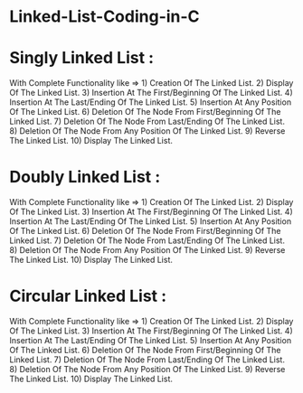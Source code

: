 # Linked-List-Coding-in-C

# Singly Linked List :
  With Complete Functionality like =>
                1) Creation Of The Linked List.
                2) Display Of The Linked List.
                3) Insertion At The First/Beginning Of The Linked List.
                4) Insertion At The Last/Ending Of The Linked List.
                5) Insertion At Any Position Of The Linked List.
                6) Deletion Of The Node From First/Beginning Of The Linked List.
                7) Deletion Of The Node From Last/Ending Of The Linked List.
                8) Deletion Of The Node From Any Position Of The Linked List.
                9) Reverse The Linked List.
                10) Display The Linked List.

# Doubly Linked List :
  With Complete Functionality like =>
                1) Creation Of The Linked List.
                2) Display Of The Linked List.
                3) Insertion At The First/Beginning Of The Linked List.
                4) Insertion At The Last/Ending Of The Linked List.
                5) Insertion At Any Position Of The Linked List.
                6) Deletion Of The Node From First/Beginning Of The Linked List.
                7) Deletion Of The Node From Last/Ending Of The Linked List.
                8) Deletion Of The Node From Any Position Of The Linked List.
                9) Reverse The Linked List.
                10) Display The Linked List.

# Circular Linked List :
  With Complete Functionality like =>
                1) Creation Of The Linked List.
                2) Display Of The Linked List.
                3) Insertion At The First/Beginning Of The Linked List.
                4) Insertion At The Last/Ending Of The Linked List.
                5) Insertion At Any Position Of The Linked List.
                6) Deletion Of The Node From First/Beginning Of The Linked List.
                7) Deletion Of The Node From Last/Ending Of The Linked List.
                8) Deletion Of The Node From Any Position Of The Linked List.
                9) Reverse The Linked List.
                10) Display The Linked List.
                